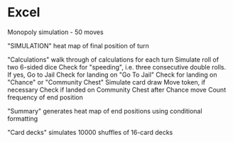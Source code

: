 # Excel
Monopoly simulation - 50 moves

"SIMULATION" heat map of final position of turn

"Calculations" walk through of calculations for each turn
    Simulate roll of two 6-sided dice
    Check for "speeding", i.e. three consecutive double rolls. If yes, Go to Jail
    Check for landing on "Go To Jail"
    Check for landing on "Chance" or "Community Chest"
	Simulate card draw
	Move token, if necessary
	Check if landed on Community Chest after Chance move
    Count frequency of end position

"Summary" generates heat map of end positions using conditional formatting

"Card decks" simulates 10000 shuffles of 16-card decks
